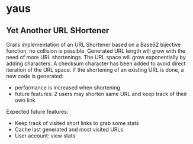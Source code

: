 yaus
====

Yet Another URL SHortener
-------------------------

Grails implementation of an URL Shortener based on a Base62 bijective function, no collision is possible.
Generated URL length will grow with the need of more URL shortenings. 
The URL space will grow exponentially by adding characters.
A checksum character has been added to avoid direct iteration of the URL space.
If the shortening of an existing URL is done, a new code is generated:
  - performance is increased when shortening
  - future features: 2 users may shorten same URL and keep track of their own link

Expected future features:
 - Keep track of visited short links to grab some stats
 - Cache last generated and most visited URLs
 - User account: view stats

